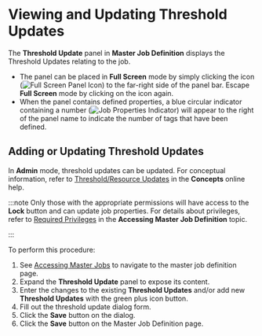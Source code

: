 # Viewing and Updating Threshold Updates

The **Threshold Update** panel in **Master Job Definition** displays the
Threshold Updates relating to the job.

- The panel can be placed in **Full Screen** mode by simply clicking
  the icon (![Full Screen Panel Icon     ](../../../../../../Resources/Images/SM/Full-Screen-Mode-Icon.png "Full Screen Panel Icon"))
  to the far-right side of the panel bar. Escape **Full Screen** mode
  by clicking on the icon again.
- When the panel contains defined properties, a blue circular
  indicator containing a number (![Job Properties     Indicator](../../../../../../Resources/Images/SM/Daily-Job-Definition-Properties-Indicator.png "Job Properties Indicator"))
  will appear to the right of the panel name to indicate the number of
  tags that have been defined.

## Adding or Updating Threshold Updates

In **Admin** mode, threshold updates can be updated. For
conceptual information, refer to
[Threshold/Resource Updates](../../../../../../job-components/threshold-resource-updates.md) in the
**Concepts** online help.

:::note
Only those with the appropriate permissions will have access to the **Lock** button and can update job properties. For details about privileges, refer to [Required Privileges](Accessing-Master-Jobs.md#Required) in the **Accessing Master Job Definition** topic.

:::

To perform this procedure:

1. See [Accessing Master Jobs](Accessing-Master-Jobs.md) to navigate to the master job definition page.
2. Expand the **Threshold Update** panel to expose its content.
3. Enter the changes to the existing **Threshold Updates** and/or add new **Threshold Updates** with the green plus icon button.
4. Fill out the threshold update dialog form.
5. Click the **Save** button on the dialog.
6. Click the **Save** button on the Master Job Definition page.

